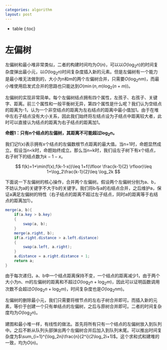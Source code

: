 ```yaml
---
categories: algorithm
layout: post
---
```


- table
{:toc}

# 左偏树

左偏树和最小堆非常类似，二者的构建时间均为$O(n)$，可以以$O(\log_2n)$的时间复杂度弹出最小元，以$O(\log_2n)$时间复杂度插入新的元素。但是左偏树有一个能力是最小堆无法做到的，大小为n和m的两个左偏树合并，只需要$O(\log_2nm)$，而最小堆使用启发式合并的思路也只能达到$O(\min(n,m)\log_2(n+m))$。

左偏树的实现非常简单。每个左偏树结点拥有四个属性，左孩子、右孩子、关键字、距离。前三个属性和一般平衡树无异，第四个属性是什么呢？我们认为空结点的距离为-1，认为一个非空结点的距离为左右结点的距离中最小值加1。由于在堆中左右子结点没有大小关系，因此我们始终将左结点设为子结点中距离较大者，此时可以直接认为结点的距离为右子结点的距离加1。

**命题1：只有n个结点的左偏树，其距离不可能超过$\log_2n$。**

我们记f(x)表示拥有x个结点的左偏数根节点距离的最大值。当n=1时，命题显然成立。假设当n<k时，命题始终成立。那么当n=k时，我们设左子树下有x个结点，右子树下的结点数为$k-1-x$。


$$
f(k)=1+\min(f(x),f(k-1-x))\leq 1+f(\lfloor \frac{k-1}{2} \rfloor)\leq 1+\log_2\frac{k-1}{2}\leq \log_2k
$$


下面说一下左偏树的核心操作，合并两个左偏树。假设两个左偏树分别为a、b，不妨认为a的关键字不大于b的关键字。我们将b与a的右结点合并，之后维护a，保证a满足左偏树的特性（右子结点的距离不超过左子结点，同时a的距离等于右结点的距离加1）。

```java
merge(a, b){
    if(a.key > b.key)
    {
        swap(a, b);
    }
    merge(a.right, b);
    if(a.right.distance > a.left.distance)
    {
        swap(a.left, a.right);
    }
    a.distance = a.right.distance + 1;
    return a;
}
```

由于每次递归，a、b中一个结点距离保持不变，一个结点的距离减少1，由于两个大小为n、m的左偏树的距离和不超过$O(\log_2n+\log_2m)$，因此可以证明函数调用次数不会超过$O(\log_2n+\log_2m)$，时间复杂度也是$O(\log_2nm)$。

左偏树的删除最小元，我们只需要将根节点的左右子树合并即可。而插入新的元素，等价于创建一个只有单结点的左偏树，之后与原树合并即可。二者的时间复杂度均为$O(\log_2n)$。

建图和最小堆一样，有线性的做法。首先将所有只有一个结点的左偏树放入到队列中。之后不断从队列头部弹出两个左偏树合并后加入到队列末尾。可以推出时间复杂度为$\sum_{i=1}^{\log_2n}\frac{n}{2^i}(2\log_2i+1)$。这个求和式和建堆的一致，均为$O(n)$。
